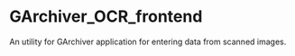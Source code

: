# GArchiver_OCR_frontend
An utility for GArchiver application for entering data from scanned images.
